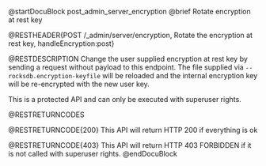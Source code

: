 
@startDocuBlock post_admin_server_encryption
@brief Rotate encryption at rest key

@RESTHEADER{POST /_admin/server/encryption, Rotate the encryption at rest key, handleEncryption:post}

@RESTDESCRIPTION
Change the user supplied encryption at rest key by sending a request without
payload to this endpoint. The file supplied via `--rocksdb.encryption-keyfile`
will be reloaded and the internal encryption key will be re-encrypted with the
new user key.

This is a protected API and can only be executed with superuser rights.

@RESTRETURNCODES

@RESTRETURNCODE{200}
This API will return HTTP 200 if everything is ok

@RESTRETURNCODE{403}
This API will return HTTP 403 FORBIDDEN if it is not called with
superuser rights.
@endDocuBlock
